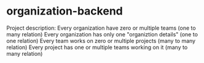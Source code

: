 # organization-backend
Project description:
Every organization have zero or multiple teams (one to many relation)
Every organization has only one "organiztion details" (one to one relation)
Every team works on zero or multiple projects (many to many relation)
Every project has one or multiple teams working on it (many to many relation)
